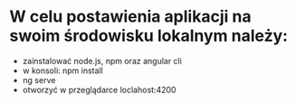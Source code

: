# W celu postawienia aplikacji na swoim środowisku lokalnym należy:
* zainstalować node.js, npm oraz angular cli
* w konsoli: npm install
* ng serve
* otworzyć w przeglądarce loclahost:4200
